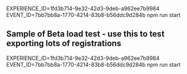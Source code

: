 ###
EXPERIENCE_ID=1fd3b714-9e32-42d3-9deb-a962ee7b9984 EVENT_ID=7bb7bb8a-1770-4214-83b8-b56ddc9d284b npm run start



## Sample of Beta load test - use this to test exporting lots of registrations
EXPERIENCE_ID=1fd3b714-9e32-42d3-9deb-a962ee7b9984 EVENT_ID=7bb7bb8a-1770-4214-83b8-b56ddc9d284b npm run start
